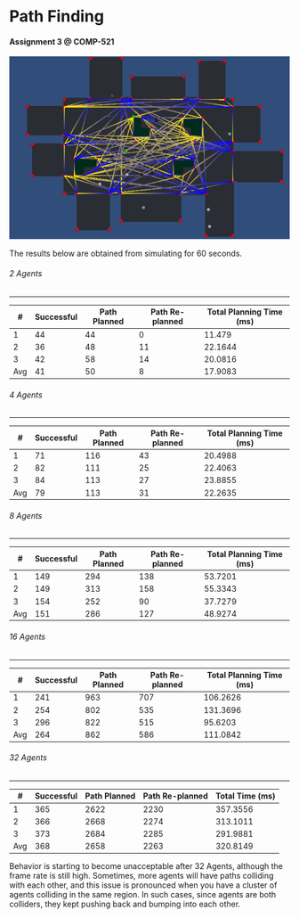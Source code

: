 # Path Finding

#### Assignment 3 @ COMP-521

![screenshot](screenshot.png)

The results below are obtained from simulating for 60 seconds.

###### 2 Agents

------

| #    | Successful | Path Planned | Path Re-planned | Total Planning Time (ms) |
| ---- | ---------- | ------------ | --------------- | ------------------------ |
| 1    | 44         | 44           | 0               | 11.479                   |
| 2    | 36         | 48           | 11              | 22.1644                  |
| 3    | 42         | 58           | 14              | 20.0816                  |
| Avg  | 41         | 50           | 8               | 17.9083                  |

###### 4 Agents

------

| #    | Successful | Path Planned | Path Re-planned | Total Planning Time (ms) |
| ---- | ---------- | ------------ | --------------- | ------------------------ |
| 1    | 71         | 116          | 43              | 20.4988                  |
| 2    | 82         | 111          | 25              | 22.4063                  |
| 3    | 84         | 113          | 27              | 23.8855                  |
| Avg  | 79         | 113          | 31              | 22.2635                  |

###### 8 Agents

------

| #    | Successful | Path Planned | Path Re-planned | Total Planning Time (ms) |
| ---- | ---------- | ------------ | --------------- | ------------------------ |
| 1    | 149        | 294          | 138             | 53.7201                  |
| 2    | 149        | 313          | 158             | 55.3343                  |
| 3    | 154        | 252          | 90              | 37.7279                  |
| Avg  | 151        | 286          | 127             | 48.9274                  |

###### 16 Agents

------

| #    | Successful | Path Planned | Path Re-planned | Total Planning Time (ms) |
| ---- | ---------- | ------------ | --------------- | ------------------------ |
| 1    | 241        | 963          | 707             | 106.2626                 |
| 2    | 254        | 802          | 535             | 131.3696                 |
| 3    | 296        | 822          | 515             | 95.6203                  |
| Avg  | 264        | 862          | 586             | 111.0842                 |

###### 32 Agents

------

| #    | Successful | Path Planned | Path Re-planned | Total Time (ms) |
| ---- | ---------- | ------------ | --------------- | --------------- |
| 1    | 365        | 2622         | 2230            | 357.3556        |
| 2    | 366        | 2668         | 2274            | 313.1011        |
| 3    | 373        | 2684         | 2285            | 291.9881        |
| Avg  | 368        | 2658         | 2263            | 320.8149        |

Behavior is starting to become unacceptable after 32 Agents, although the frame rate is still high. Sometimes, more agents will have paths colliding with each other, and this issue is pronounced when you have a cluster of agents colliding in the same region. In such cases, since agents are both colliders, they kept pushing back and bumping into each other.

